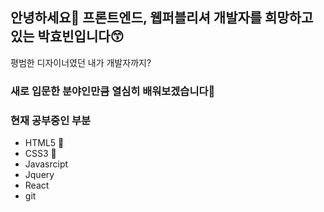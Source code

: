 ## 안녕하세요👋 프론트엔드, 웹퍼블리셔 개발자를 희망하고 있는 박효빈입니다😙
평범한 디자이너였던 내가 개발자까지?
### 새로 입문한 분야인만큼 열심히 배워보겠습니다💨
### 현재 공부중인 부분
* HTML5 📌
* CSS3 📌
* Javasrcipt
* Jquery
* React
* git
